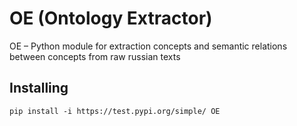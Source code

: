 # OE (Ontology Extractor)

OE – Python module for extraction concepts and semantic relations between concepts from raw russian texts

[comment]: <> ([Github Markdown]&#40;https://guides.github.com/features/mastering-markdown/&#41;.)


## Installing

`pip install -i https://test.pypi.org/simple/ OE`


